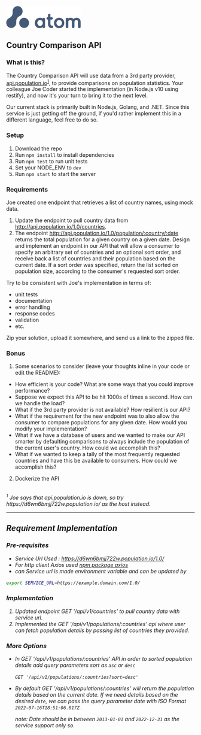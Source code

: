 <img src="atom.png"  width="200" height="60">

## Country Comparison API

### What is this?

The Country Comparison API will use data from a 3rd party provider, [api.population.io](http://api.population.io)<sup>[1](#footnote1)</sup>, to provide comparisons on population statistics. Your colleague Joe Coder started the implementation (in Node.js v10 using restify), and now it's your turn to bring it to the next level.

Our current stack is primarily built in Node.js, Golang, and .NET. Since this service is just getting off the ground, if you'd rather implement this in a different language, feel free to do so.

### Setup

1. Download the repo
2. Run `npm install` to install dependencies
3. Run `npm test` to run unit tests
4. Set your NODE_ENV to `dev`
5. Run `npm start` to start the server

### Requirements

Joe created one endpoint that retrieves a list of country names, using mock data.

1. Update the endpoint to pull country data from http://api.population.io/1.0/countries.
2. The endpoint http://api.population.io/1.0/population/:country/:date returns the total population for a given country on a given date. Design and implement an endpoint in our API that will allow a consumer to specify an arbitrary set of countries and an optional sort order, and receive back a list of countries and their population based on the current date. If a sort order was specified, return the list sorted on population size, according to the consumer's requested sort order.

Try to be consistent with Joe's implementation in terms of:

- unit tests
- documentation
- error handling
- response codes
- validation
- etc.

Zip your solution, upload it somewhere, and send us a link to the zipped file.

### Bonus

1. Some scenarios to consider (leave your thoughts inline in your code or edit the README):

- How efficient is your code? What are some ways that you could improve performance?
- Suppose we expect this API to be hit 1000s of times a second. How can we handle the load?
- What if the 3rd party provider is not available? How resilient is our API?
- What if the requirement for the new endpoint was to also allow the consumer to compare populations for any given date. How would you modify your implementation?
- What if we have a database of users and we wanted to make our API smarter by defaulting comparisons to always include the population of the current user's country. How could we accomplish this?
- What if we wanted to keep a tally of the most frequently requested countries and have this be available to consumers. How could we accomplish this?

2. Dockerize the API

<br>
<i><a name="footnote1"><sup>1</sup></a> Joe says that api.population.io is down, so try https://d6wn6bmjj722w.population.io/ as the host instead.<i>

---

## Requirement Implementation

### Pre-requisites

- Service Url Used : <i>https://d6wn6bmjj722w.population.io/1.0/<i>
- For http client Axios used [npm package axios](https://www.npmjs.com/package/axios)
- can Service url is made environment variable and can be updated by

```bash
export SERVICE_URL=https://example.domain.com/1.0/
```

### Implementation

1. Updated endpoint GET '/api/v1/countries' to pull country data with service url.
2. Implemented the GET '/api/v1/populations/:countries' api where user can fetch population details by passing list of countries they provided.

### More Options

- In GET '/api/v1/populations/:countries' API in order to sorted population details add query parameters sort as `asc` or `desc`

  `GET '/api/v1/populations/:countries?sort=desc'`

- By default GET '/api/v1/populations/:countries' will return the population details based on the current date. If we need details based on the desired `date`, we can pass the query parameter date with ISO Format `2022-07-16T18:51:06.817Z`.

  note: Date should be in between `2013-01-01` and `2022-12-31` as the service support only so.
